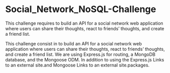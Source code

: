 # Social_Network_NoSQL-Challenge
This challenge requires to build an API for a social network web application where users can share their thoughts, react to friends’ thoughts, and create a friend list.

This challenge consist in to build an API for a social network web application where users can share their thoughts, react to friends’ thoughts, and create a friend list. We are using Express.js for routing, a MongoDB database, and the Mongoose ODM. In addition to using the Express.js Links to an external site.and Mongoose Links to an external site.packages.
